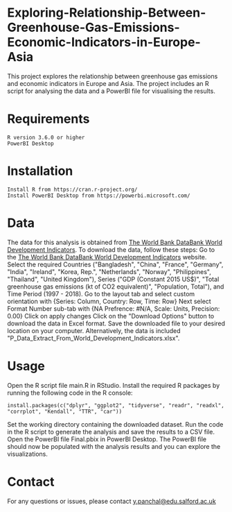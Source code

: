 # Exploring-Relationship-Between-Greenhouse-Gas-Emissions-Economic-Indicators-in-Europe-Asia
This project explores the relationship between greenhouse gas emissions and economic indicators in Europe and Asia. The project includes an R script for analysing the data and a PowerBI file for visualising the results.

# Requirements
    R version 3.6.0 or higher
    PowerBI Desktop

# Installation
    Install R from https://cran.r-project.org/
    Install PowerBI Desktop from https://powerbi.microsoft.com/

# Data
The data for this analysis is obtained from [The World Bank DataBank World Development Indicators](https://databank.worldbank.org/source/world-development-indicators). To download the data, follow these steps:
    Go to the [The World Bank DataBank World Development Indicators](https://databank.worldbank.org/source/world-development-indicators) website.
    Select the required Countries ("Bangladesh", "China", "France", "Germany", "India", "Ireland", "Korea, Rep.", "Netherlands", "Norway", "Philippines", "Thailand", "United Kingdom"), Series ("GDP (Constant 2015 US$)", "Total greenhouse gas emissions (kt of CO2 equivalent)", "Population, Total"), and Time Period (1997 - 2018).
    Go to the layout tab and select custom orientation with {Series: Column, Country: Row, Time: Row}
    Next select Format Number sub-tab with {NA Prefrence: #N/A, Scale: Units, Precision: 0.00}
    Click on apply changes
    Click on the "Download Options" button to download the data in Excel format.
    Save the downloaded file to your desired location on your computer.
    Alternatively, the data is included "P_Data_Extract_From_World_Development_Indicators.xlsx".

# Usage
Open the R script file main.R in RStudio.
Install the required R packages by running the following code in the R console:

    install.packages(c("dplyr", "ggplot2", "tidyverse", "readr", "readxl", "corrplot", "Kendall", "TTR", "car"))
    
Set the working directory containing the downloaded dataset.
Run the code in the R script to generate the analysis and save the results to a CSV file.
Open the PowerBI file Final.pbix in PowerBI Desktop.
The PowerBI file should now be populated with the analysis results and you can explore the visualizations.

# Contact
For any questions or issues, please contact y.panchal@edu.salford.ac.uk
